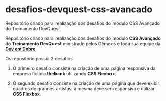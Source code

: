 # desafios-devquest-css-avancado
Repositório criado para realização dos desafios do módulo CSS Avançado do Treinamento DevQuest

Repositório criado para realização dos desafios do módulo **CSS Avançado** do **Treinamento DevQuest** ministrado pelos Gêmeos e toda sua equipe da **[Dev em Dobro](https://www.instagram.com/devemdobro/)**.

Os repositório possui 2 desafios.

1. O primeiro desafio consiste na criação de uma página responsiva da empresa ficticia **thebank** utilizando **CSS Flexbox**.

2. O segundo desafio consiste na criação de uma página que deve exibir quadros de grandes artistas, a mesma deve ser responsiva e utilizar **CSS Flexbox**.